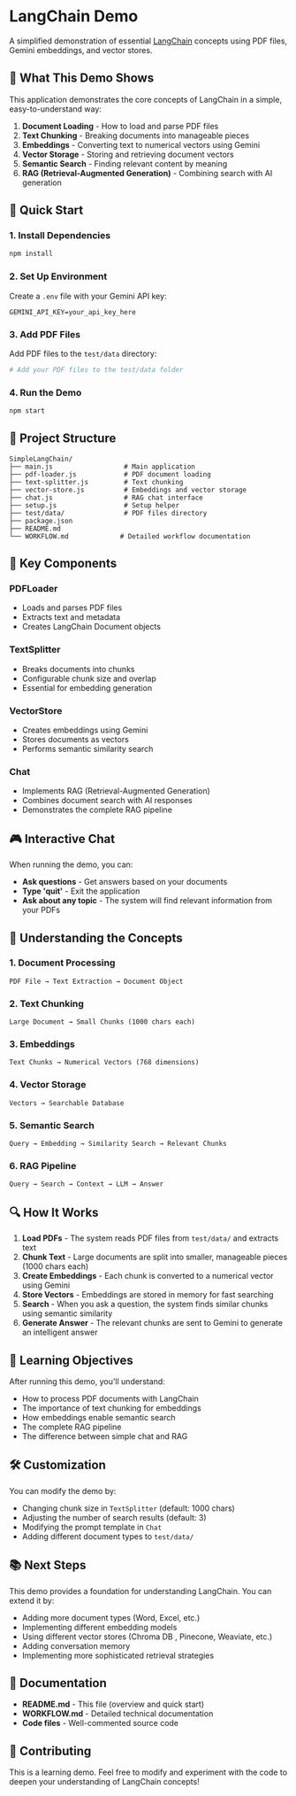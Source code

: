 # LangChain Demo

A simplified demonstration of essential [LangChain](https://js.langchain.com/docs/introduction/) concepts using PDF files, Gemini embeddings, and vector stores.

## 🎯 What This Demo Shows

This application demonstrates the core concepts of LangChain in a simple, easy-to-understand way:

1. **Document Loading** - How to load and parse PDF files
2. **Text Chunking** - Breaking documents into manageable pieces
3. **Embeddings** - Converting text to numerical vectors using Gemini
4. **Vector Storage** - Storing and retrieving document vectors
5. **Semantic Search** - Finding relevant content by meaning
6. **RAG (Retrieval-Augmented Generation)** - Combining search with AI generation

## 🚀 Quick Start

### 1. Install Dependencies

```bash
npm install
```

### 2. Set Up Environment

Create a `.env` file with your Gemini API key:

```env
GEMINI_API_KEY=your_api_key_here
```

### 3. Add PDF Files

Add PDF files to the `test/data` directory:

```bash
# Add your PDF files to the test/data folder
```

### 4. Run the Demo

```bash
npm start
```

## 📁 Project Structure

```
SimpleLangChain/
├── main.js                  # Main application
├── pdf-loader.js            # PDF document loading
├── text-splitter.js         # Text chunking
├── vector-store.js          # Embeddings and vector storage
├── chat.js                  # RAG chat interface
├── setup.js                 # Setup helper
├── test/data/               # PDF files directory
├── package.json
├── README.md
└── WORKFLOW.md             # Detailed workflow documentation
```

## 🔧 Key Components

### PDFLoader

- Loads and parses PDF files
- Extracts text and metadata
- Creates LangChain Document objects

### TextSplitter

- Breaks documents into chunks
- Configurable chunk size and overlap
- Essential for embedding generation

### VectorStore

- Creates embeddings using Gemini
- Stores documents as vectors
- Performs semantic similarity search

### Chat

- Implements RAG (Retrieval-Augmented Generation)
- Combines document search with AI responses
- Demonstrates the complete RAG pipeline

## 🎮 Interactive Chat

When running the demo, you can:

- **Ask questions** - Get answers based on your documents
- **Type 'quit'** - Exit the application
- **Ask about any topic** - The system will find relevant information from your PDFs

## 🧠 Understanding the Concepts

### 1. Document Processing

```
PDF File → Text Extraction → Document Object
```

### 2. Text Chunking

```
Large Document → Small Chunks (1000 chars each)
```

### 3. Embeddings

```
Text Chunks → Numerical Vectors (768 dimensions)
```

### 4. Vector Storage

```
Vectors → Searchable Database
```

### 5. Semantic Search

```
Query → Embedding → Similarity Search → Relevant Chunks
```

### 6. RAG Pipeline

```
Query → Search → Context → LLM → Answer
```

## 🔍 How It Works

1. **Load PDFs** - The system reads PDF files from `test/data/` and extracts text
2. **Chunk Text** - Large documents are split into smaller, manageable pieces (1000 chars each)
3. **Create Embeddings** - Each chunk is converted to a numerical vector using Gemini
4. **Store Vectors** - Embeddings are stored in memory for fast searching
5. **Search** - When you ask a question, the system finds similar chunks using semantic similarity
6. **Generate Answer** - The relevant chunks are sent to Gemini to generate an intelligent answer

## 🎯 Learning Objectives

After running this demo, you'll understand:

- How to process PDF documents with LangChain
- The importance of text chunking for embeddings
- How embeddings enable semantic search
- The complete RAG pipeline
- The difference between simple chat and RAG

## 🛠️ Customization

You can modify the demo by:

- Changing chunk size in `TextSplitter` (default: 1000 chars)
- Adjusting the number of search results (default: 3)
- Modifying the prompt template in `Chat`
- Adding different document types to `test/data/`

## 📚 Next Steps

This demo provides a foundation for understanding LangChain. You can extend it by:

- Adding more document types (Word, Excel, etc.)
- Implementing different embedding models
- Using different vector stores (Chroma DB , Pinecone, Weaviate, etc.)
- Adding conversation memory
- Implementing more sophisticated retrieval strategies

## 📖 Documentation

- **README.md** - This file (overview and quick start)
- **WORKFLOW.md** - Detailed technical documentation
- **Code files** - Well-commented source code

## 🤝 Contributing

This is a learning demo. Feel free to modify and experiment with the code to deepen your understanding of LangChain concepts!
